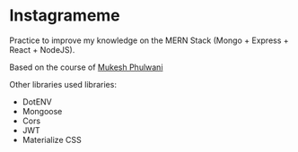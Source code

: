 # Instagrameme
Practice to improve my knowledge on the MERN Stack (Mongo + Express + React + NodeJS).

Based on the course of [Mukesh Phulwani](https://github.com/mukeshphulwani66) 

Other libraries used libraries: 
* DotENV
* Mongoose
* Cors 
* JWT
* Materialize CSS
